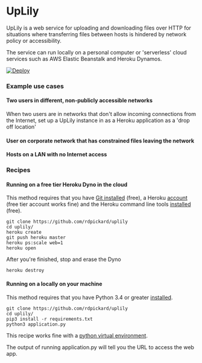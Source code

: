 # UpLily

UpLily is a web service for uploading and downloading files over HTTP for situations where transferring files between
hosts is hindered by network policy or accessibility.

The service can run locally on a personal computer or 'serverless' cloud services such as AWS Elastic Beanstalk and
Heroku Dynamos.

[![Deploy](https://www.herokucdn.com/deploy/button.svg)](https://heroku.com/deploy)

### Example use cases

#### Two users in different, non-publicly accessible networks

When two users are in networks that don't allow incoming connections from the Internet, set up a UpLily instance
in as a Heroku application as a 'drop off location'

#### User on corporate network that has constrained files leaving the network

#### Hosts on a LAN with no Internet access

### Recipes

#### Running on a free tier Heroku Dyno in the cloud

This method requires that you have [Git installed](https://git-scm.com/book/en/v2/Getting-Started-Installing-Git) (free), a Heroku [account](https://signup.heroku.com/) (free tier account works fine) and the Heroku command line tools [installed](https://devcenter.heroku.com/articles/heroku-cli) (free).
```
git clone https://github.com/rdpickard/uplily
cd uplily/
heroku create
git push heroku master
heroku ps:scale web=1
heroku open
```

After you're finished, stop and erase the Dyno
```
heroku destroy
```

#### Running on a locally on your machine

This method requires that you have Python 3.4 or greater [installed](https://realpython.com/installing-python/).

```
git clone https://github.com/rdpickard/uplily
cd uplily/
pip3 install -r requirements.txt
python3 application.py
```

This recipe works fine with a [python virtual environment](https://docs.python-guide.org/dev/virtualenvs/).

The output of running application.py will tell you the URL to access the web app.